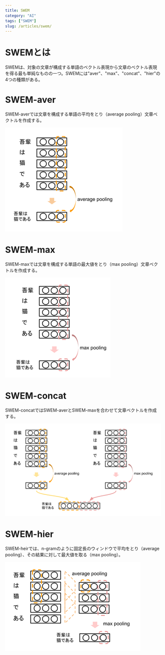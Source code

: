 ```yaml
---
title: SWEM
category: "AI"
tags: ["SWEM"]
slug: /articles/swem/
---
```



# SWEMとは
SWEMは、対象の文章が構成する単語のベクトル表現から文章のベクトル表現を得る最も単純なものの一つ。SWEMには"aver"、"max"、"concat"、"hier"の4つの種類がある。

# SWEM-aver
SWEM-averでは文章を構成する単語の平均をとり（average pooling）文章ベクトルを作成する。

![SWEM-aver](./swem-aver.png)

# SWEM-max
SWEM-maxでは文章を構成する単語の最大値をとり（max pooling）文章ベクトルを作成する。

![SWEM-max](./swem-max.png)

# SWEM-concat
SWEM-concatではSWEM-averとSWEM-maxを合わせて文章ベクトルを作成する。

![SWEM-concat](./swem-concat.png)

# SWEM-hier
SWEM-heirでは、n-gramのように固定長のウィンドウで平均をとり（average pooling）、その結果に対して最大値を取る（max pooling）。

![SWEM-hier](./swem-hier.png)
